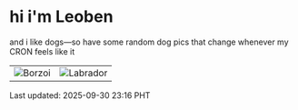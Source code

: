 # hi i'm Leoben

and i like dogs—so have some random dog pics that change whenever my CRON feels like it

|  |  |
|--------|----------|
| ![Borzoi](https://random-dog-vercel.vercel.app/api/random-borzoi?v=1759245377) | ![Labrador](https://random-dog-vercel.vercel.app/api/random-labrador?v=1759245377) |

Last updated: 2025-09-30 23:16 PHT

